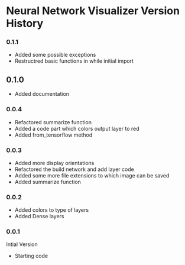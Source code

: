 # Neural Network Visualizer Version History

### 0.1.1

* Added some possible exceptions
* Restructred basic functions in while initial import

## 0.1.0

* Added documentation

### 0.0.4

* Refactored summarize function
* Added a code part which colors output layer to red
* Added from_tensorflow method

### 0.0.3

* Added more display orientations
* Refactored the build network and add layer code
* Added some more file extensions to which image can be saved
* Added summarize function

### 0.0.2

* Added colors to type of layers
* Added Dense layers

### 0.0.1

Intial Version

* Starting code